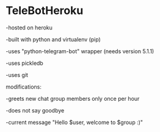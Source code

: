 # TeleBotHeroku
-hosted on heroku

-built with python and virtualenv (pip)

-uses "python-telegram-bot" wrapper (needs version 5.1.1)

-uses pickledb

-uses git


modifications:

-greets new chat group members only once per hour

-does not say goodbye

-current message "Hello $user, welcome to $group :)"
